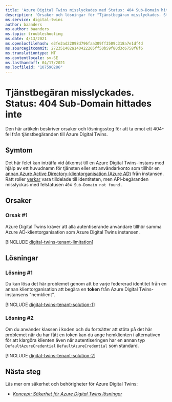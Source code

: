 ```yaml
---
title: 'Azure Digital Twins misslyckades med Status: 404 Sub-Domain hittades inte'
description: 'Orsaker och lösningar för "Tjänstbegäran misslyckades. Status: 404 Sub-Domain kunde inte hittas" på Azure Digital Twins.'
ms.service: digital-twins
author: baanders
ms.author: baanders
ms.topic: troubleshooting
ms.date: 4/13/2021
ms.openlocfilehash: e3fe3ad22098d796faa309ff3509c318a7e1df4d
ms.sourcegitcommit: 272351402a140422205ff50b59f80d3c6758f6f6
ms.translationtype: MT
ms.contentlocale: sv-SE
ms.lasthandoff: 04/17/2021
ms.locfileid: "107590286"
---
```

# <a name="service-request-failed-status-404-sub-domain-not-found"></a>Tjänstbegäran misslyckades. Status: 404 Sub-Domain hittades inte

Den här artikeln beskriver orsaker och lösningssteg för att ta emot ett 404-fel från tjänstbegäranden till Azure Digital Twins. 

## <a name="symptoms"></a>Symtom

Det här felet kan inträffa vid åtkomst till en Azure Digital Twins-instans med hjälp av ett huvudnamn för tjänsten eller ett användarkonto som tillhör en [annan Azure Active Directory-klientorganisation (Azure AD)](../active-directory/develop/quickstart-create-new-tenant.md) från instansen. Rätt roller [verkar](concepts-security.md) vara tilldelade till identiteten, men API-begäranden misslyckas med felstatusen `404 Sub-Domain not found` .

## <a name="causes"></a>Orsaker

### <a name="cause-1"></a>Orsak #1

Azure Digital Twins kräver att alla autentiserande användare tillhör samma Azure AD-klientorganisation som Azure Digital Twins instansen.

[!INCLUDE [digital-twins-tenant-limitation](../../includes/digital-twins-tenant-limitation.md)]

## <a name="solutions"></a>Lösningar

### <a name="solution-1"></a>Lösning #1

Du kan lösa det här problemet genom att be varje federerad identitet från en annan klientorganisation att begära en **token** från Azure Digital Twins-instansens "hemklient". 

[!INCLUDE [digital-twins-tenant-solution-1](../../includes/digital-twins-tenant-solution-1.md)]

### <a name="solution-2"></a>Lösning #2

Om du använder klassen i koden och du fortsätter att stöta på det här problemet när du har fått en token kan du ange hemklienten i alternativen för att klargöra klienten även när autentiseringen har en annan typ `DefaultAzureCredential` `DefaultAzureCredential` som standard.

[!INCLUDE [digital-twins-tenant-solution-2](../../includes/digital-twins-tenant-solution-2.md)]

## <a name="next-steps"></a>Nästa steg

Läs mer om säkerhet och behörigheter för Azure Digital Twins:
* [*Koncept: Säkerhet för Azure Digital Twins lösningar*](concepts-security.md)
